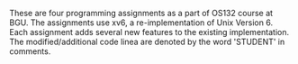 These are four programming assignments as a part of OS132 course at BGU. The assignments
use xv6, a re-implementation of Unix Version 6. Each assignment
adds several new features to the existing implementation. The
modified/additional code linea are denoted by the word 'STUDENT'
in comments.
